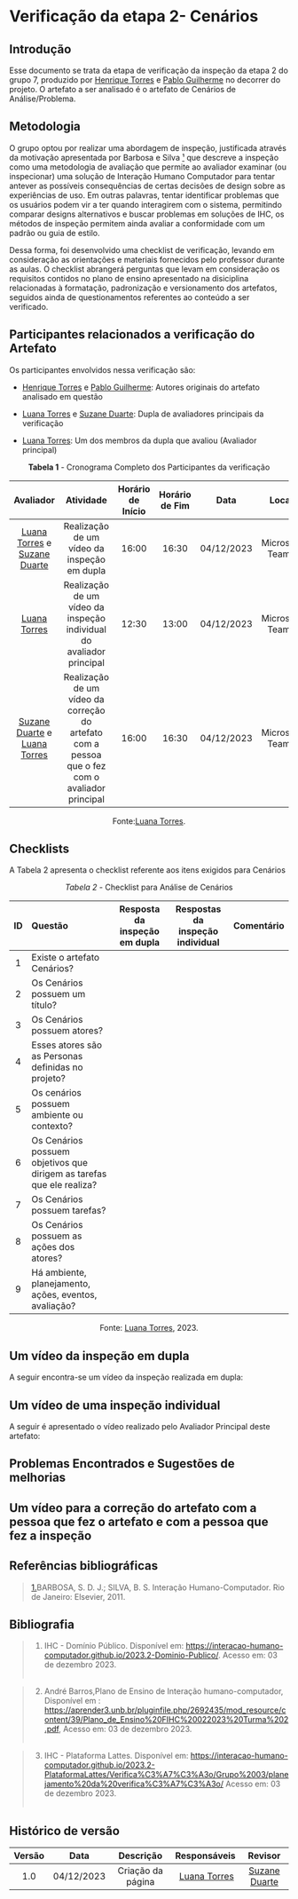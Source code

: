 # **Verificação da etapa 2- Cenários**

## Introdução

Esse documento se trata da etapa de verificação da inspeção da etapa 2 do grupo 7, produzido por [Henrique Torres](https://github.com/henriqtorresl) e [Pablo Guilherme](https://github.com/PabloGJBS) no decorrer do projeto. O artefato a ser analisado é o artefato de Cenários de Análise/Problema.

## Metodologia

O grupo optou por realizar uma abordagem de inspeção, justificada através da motivação apresentada por Barbosa e Silva <a id="anchor_1" href="#REF1">¹</a> que descreve a inspeção como uma metodologia de avaliação que permite ao avaliador examinar (ou inspecionar) uma solução de Interação Humano Computador para tentar antever as possíveis consequências de certas decisões de design sobre as experiências de uso. Em outras palavras, tentar identificar problemas que os usuários podem vir a ter quando interagirem com o sistema, permitindo comparar designs alternativos e buscar problemas em soluções de IHC, os métodos de inspeção permitem ainda avaliar a conformidade com um padrão ou guia de estilo.

Dessa forma, foi desenvolvido uma checklist de verificação, levando em consideração as orientações e materiais fornecidos pelo professor durante as aulas. O checklist abrangerá perguntas que levam em consideração os requisitos contidos no plano de ensino apresentado na disiciplina relacionadas à formatação, padronização e versionamento dos artefatos, seguidos ainda de questionamentos referentes ao conteúdo a ser verificado.

## Participantes relacionados a verificação do Artefato

Os participantes envolvidos nessa verificação são:

- [Henrique Torres](https://github.com/henriqtorresl) e [Pablo Guilherme](https://github.com/PabloGJBS): Autores originais do artefato analisado em questão

- [Luana Torres](https://github.com/luanatorress) e [Suzane Duarte](https://github.com/suzaneduarte): Dupla de avaliadores principais da verificação

- [Luana Torres](https://github.com/luanatorress): Um dos membros da dupla que avaliou (Avaliador principal)


<center>

**Tabela 1** - Cronograma Completo dos Participantes da verificação

|                                                                      Avaliador                                                                       |                                            Atividade                                            | Horário de Início | Horário de Fim |    Data    |      Local      |
| :--------------------------------------------------------------------------------------------------------------------------------------------------: | :---------------------------------------------------------------------------------------------: | :---------------: | :------------: | :--------: | :-------------: |
|                          [Luana Torres](https://github.com/luanatorress) e [Suzane Duarte](https://github.com/suzaneduarte)                          |                           Realização de um vídeo da inspeção em dupla                           |       16:00       |     16:30      | 04/12/2023 | Microsoft Teams |
|                                                   [Luana Torres](https://github.com/luanatorress)                                                   |              Realização de um vídeo da inspeção individual do avaliador principal               |       12:30       |     13:00      | 04/12/2023 | Microsoft Teams |
| [Suzane Duarte](https://github.com/suzaneduarte) e [Luana Torres](https://github.com/luanatorress) | Realização de um vídeo da correção do artefato com a pessoa que o fez com o avaliador principal |       16:00      |     16:30      | 04/12/2023 | Microsoft Teams |

Fonte:[Luana Torres](https://github.com/luanatorress).

</center>

## Checklists

A Tabela 2 apresenta o checklist referente aos itens exigidos para Cenários

<center>

_Tabela 2_ - Checklist para Análise de Cenários

| ID  | Questão                                                                                                                | Resposta da inspeção em dupla | Respostas da inspeção individual | Comentário |
| :-: | :--------------------------------------------------------------------------------------------------------------------- | :------: | :--------: | :--------: |
|  1  | Existe o artefato Cenários? |          |            |            |
|  2  | Os Cenários possuem um título? |         |            |            |
|  3  | Os Cenários possuem atores? |          |          |            |
|  4  | Esses atores são as Personas definidas no projeto? |       |         |            |
|  5  | Os cenários possuem ambiente ou contexto? |        |            |            |
|  6  | Os Cenários possuem objetivos que dirigem as tarefas que ele realiza? |        |            |            |
|  7  | Os Cenários possuem tarefas? |         |            |            |
|  8  | Os Cenários possuem as ações dos atores? |         |            |            |
|  9  | Há ambiente, planejamento, ações, eventos, avaliação? |         |            |            |


Fonte: [Luana Torres](https://github.com/luanatorress), 2023.

</center>

## Um vídeo da inspeção em dupla

A seguir encontra-se um vídeo da inspeção realizada em dupla:

## Um vídeo de uma inspeção individual

A seguir é apresentado o vídeo realizado pelo Avaliador Principal deste artefato:

## Problemas Encontrados e Sugestões de melhorias



## Um vídeo para a correção do artefato com a pessoa que fez o artefato e com a pessoa que fez a inspeção


## Referências bibliográficas

> <a id="REF1" href="#anchor_1">1.</a>BARBOSA, S. D. J.; SILVA, B. S. Interação Humano-Computador. Rio de Janeiro: Elsevier, 2011.<br>

## Bibliografia

> 1. IHC - Domínio Público. Disponível em: https://interacao-humano-computador.github.io/2023.2-Dominio-Publico/. Acesso em: 03 de dezembro 2023.<br></br>

> 2. André Barros,Plano de Ensino de Interação humano-computador, Disponível em : https://aprender3.unb.br/pluginfile.php/2692435/mod_resource/content/39/Plano_de_Ensino%20FIHC%20022023%20Turma%202.pdf, Acesso em: 03 de dezembro 2023.<br></br>

> 3. IHC - Plataforma Lattes. Disponível em: https://interacao-humano-computador.github.io/2023.2-PlataformaLattes/Verifica%C3%A7%C3%A3o/Grupo%2003/planejamento%20da%20verifica%C3%A7%C3%A3o/ Acesso em: 03 de dezembro 2023.<br></br>

## Histórico de versão

| Versão |    Data    |                 Descrição                  |                   Responsáveis                    |                   Revisor                   |
| :----: | :--------: | :----------------------------------------: | :-----------------------------------------------: | :-----------------------------------------: |
|  1.0   | 04/12/2023 | Criação da página |  [Luana Torres](https://github.com/luanatorress)     | [Suzane Duarte](https://github.com/suzaneduarte) |
